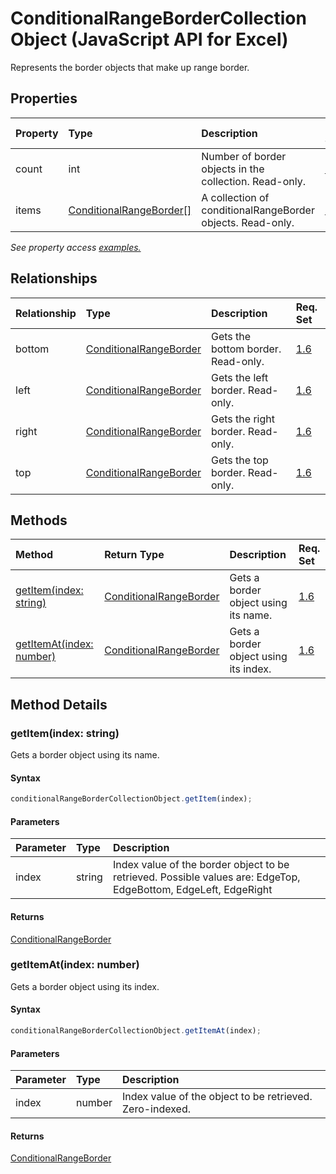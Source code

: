 # ConditionalRangeBorderCollection Object (JavaScript API for Excel)

Represents the border objects that make up range border.

## Properties

| Property	   | Type	|Description| Req. Set|
|:---------------|:--------|:----------|:----|
|count|int|Number of border objects in the collection. Read-only.|[1.6](../requirement-sets/excel-api-requirement-sets.md)|
|items|[ConditionalRangeBorder[]](conditionalrangeborder.md)|A collection of conditionalRangeBorder objects. Read-only.|[1.6](../requirement-sets/excel-api-requirement-sets.md)|

_See property access [examples.](#property-access-examples)_

## Relationships
| Relationship | Type	|Description| Req. Set|
|:---------------|:--------|:----------|:----|
|bottom|[ConditionalRangeBorder](conditionalrangeborder.md)|Gets the bottom border. Read-only.|[1.6](../requirement-sets/excel-api-requirement-sets.md)|
|left|[ConditionalRangeBorder](conditionalrangeborder.md)|Gets the left border. Read-only.|[1.6](../requirement-sets/excel-api-requirement-sets.md)|
|right|[ConditionalRangeBorder](conditionalrangeborder.md)|Gets the right border. Read-only.|[1.6](../requirement-sets/excel-api-requirement-sets.md)|
|top|[ConditionalRangeBorder](conditionalrangeborder.md)|Gets the top border. Read-only.|[1.6](../requirement-sets/excel-api-requirement-sets.md)|

## Methods

| Method		   | Return Type	|Description| Req. Set|
|:---------------|:--------|:----------|:----|
|[getItem(index: string)](#getitemindex-string)|[ConditionalRangeBorder](conditionalrangeborder.md)|Gets a border object using its name.|[1.6](../requirement-sets/excel-api-requirement-sets.md)|
|[getItemAt(index: number)](#getitematindex-number)|[ConditionalRangeBorder](conditionalrangeborder.md)|Gets a border object using its index.|[1.6](../requirement-sets/excel-api-requirement-sets.md)|

## Method Details


### getItem(index: string)
Gets a border object using its name.

#### Syntax
```js
conditionalRangeBorderCollectionObject.getItem(index);
```

#### Parameters
| Parameter	   | Type	|Description|
|:---------------|:--------|:----------|
|index|string|Index value of the border object to be retrieved.  Possible values are: EdgeTop, EdgeBottom, EdgeLeft, EdgeRight|

#### Returns
[ConditionalRangeBorder](conditionalrangeborder.md)

### getItemAt(index: number)
Gets a border object using its index.

#### Syntax
```js
conditionalRangeBorderCollectionObject.getItemAt(index);
```

#### Parameters
| Parameter	   | Type	|Description|
|:---------------|:--------|:----------|
|index|number|Index value of the object to be retrieved. Zero-indexed.|

#### Returns
[ConditionalRangeBorder](conditionalrangeborder.md)
